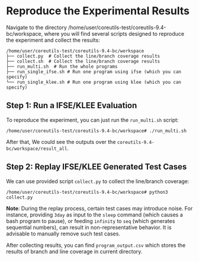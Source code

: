 # Reproduce the Experimental Results

Navigate to the directory /home/user/coreutils-test/coreutils-9.4-bc/workspace, where you will find several scripts designed to reproduce the experiment and collect the results:

``` shell
/home/user/coreutils-test/coreutils-9.4-bc/workspace
├── collect.py  # Collect the line/branch coverage results
├── collect.sh  # Collect the line/branch coverage results
├── run_multi.sh  # Run the whole programs
├── run_single_ifse.sh # Run one program using ifse (which you can specify)
└── run_single_klee.sh # Run one program using klee (which you can specify)
```

## Step 1: Run a IFSE/KLEE Evaluation

To reproduce the experiment, you can just run the `run_multi.sh` script:

```shell
/home/user/coreutils-test/coreutils-9.4-bc/workspace# ./run_multi.sh
```

After that, We could see the outputs over the `coreutils-9.4-bc/workspace/result_all`.

## Step 2: Replay IFSE/KLEE Generated Test Cases

We can use provided script `collect.py` to collect the line/branch coverage:

``` shell
/home/user/coreutils-test/coreutils-9.4-bc/workspace# python3 collect.py
```

**Note**: During the replay process, certain test cases may introduce noise. For instance, providing `3day` as input to the `sleep` command (which causes a bash program to pause), or feeding `infinity` to `seq` (which generates sequential numbers), can result in non-representative behavior. It is advisable to manually remove such test cases.

After collecting results, you can find `program_output.csv` which stores the results of branch and line coverage in current directory.